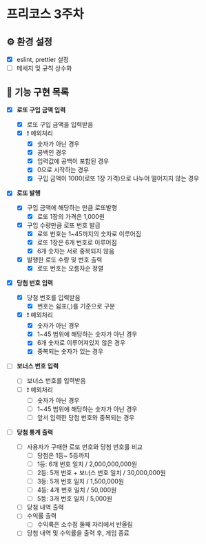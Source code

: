 # 프리코스 3주차

## ⚙️ 환경 설정

- [x] eslint, prettier 설정
- [ ] 메세지 및 규칙 상수화

## 🚀 기능 구현 목록

- [x] **로또 구입 금액 입력**

  - [x] 로또 구입 금액을 입력받음
  - [x] ❗️ 예외처리
    - [x] 숫자가 아닌 경우
    - [x] 공백인 경우
    - [x] 입력값에 공백이 포함된 경우
    - [x] 0으로 시작하는 경우
    - [x] 구입 금액이 1000(로또 1장 가격)으로 나누어 떨어지지 않는 경우

- [x] **로또 발행**

  - [x] 구입 금액에 해당하는 만큼 로또발행
    - [x] 로또 1장의 가격은 1,000원
  - [x] 구입 수량만큼 로또 번호 발급
    - [x] 로또 번호는 1~45까지의 숫자로 이루어짐
    - [x] 로또 1장은 6개 번호로 이루어짐
    - [x] 6개 숫자는 서로 중복되지 않음
  - [x] 발행한 로또 수량 및 번호 출력
    - [x] 로또 번호는 오름차순 정렬

- [x] **당첨 번호 입력**

  - [x] 당첨 번호를 입력받음
    - [x] 번호는 쉼표(,)를 기준으로 구분
  - [x] ❗️ 예외처리
    - [x] 숫자가 아닌 경우
    - [x] 1~45 범위에 해당하는 숫자가 아닌 경우
    - [x] 6개 숫자로 이루어져있지 않은 경우
    - [x] 중복되는 숫자가 있는 경우

- [ ] **보너스 번호 입력**

  - [ ] 보너스 번호를 입력받음
  - [ ] ❗️ 예외처리
    - [ ] 숫자가 아닌 경우
    - [ ] 1~45 범위에 해당하는 숫자가 아닌 경우
    - [ ] 앞서 입력한 당첨 번호와 중복되는 경우

- [ ] **당첨 통계 출력**

  - [ ] 사용자가 구매한 로또 번호와 당첨 번호를 비교
    - [ ] 당첨은 1등~ 5등까지
    - [ ] 1등: 6개 번호 일치 / 2,000,000,000원
    - [ ] 2등: 5개 번호 + 보너스 번호 일치 / 30,000,000원
    - [ ] 3등: 5개 번호 일치 / 1,500,000원
    - [ ] 4등: 4개 번호 일치 / 50,000원
    - [ ] 5등: 3개 번호 일치 / 5,000원
  - [ ] 당첨 내역 출력
  - [ ] 수익률 출력
    - [ ] 수익륙은 소수점 둘째 자리에서 반올림
  - [ ] 당첨 내역 및 수익률을 출력 후, 게임 종료
